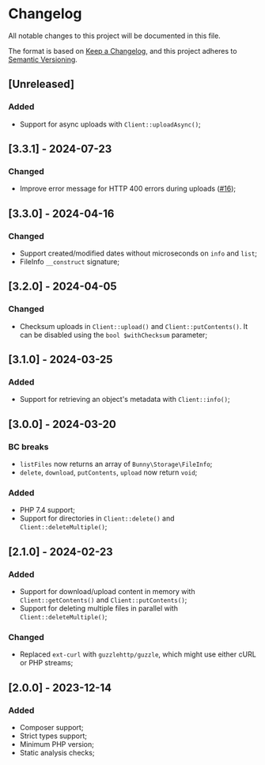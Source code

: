 # Changelog

All notable changes to this project will be documented in this file.

The format is based on [Keep a Changelog](https://keepachangelog.com/en/1.0.0/),
and this project adheres to [Semantic Versioning](https://semver.org/spec/v2.0.0.html).

## [Unreleased]

### Added

- Support for async uploads with `Client::uploadAsync()`;

## [3.3.1] - 2024-07-23

### Changed

- Improve error message for HTTP 400 errors during uploads ([#16](https://github.com/BunnyWay/BunnyCDN.PHP.Storage/pull/16));

## [3.3.0] - 2024-04-16

### Changed

- Support created/modified dates without microseconds on `info` and `list`;
- FileInfo `__construct` signature;

## [3.2.0] - 2024-04-05

### Changed

- Checksum uploads in `Client::upload()` and `Client::putContents()`. It can be disabled using the `bool $withChecksum` parameter;

## [3.1.0] - 2024-03-25

### Added

- Support for retrieving an object's metadata with `Client::info()`;

## [3.0.0] - 2024-03-20

### BC breaks

- `listFiles` now returns an array of `Bunny\Storage\FileInfo`;
- `delete`, `download`, `putContents`, `upload` now return `void`;

### Added

- PHP 7.4 support;
- Support for directories in `Client::delete()` and `Client::deleteMultiple()`;

## [2.1.0] - 2024-02-23

### Added

- Support for download/upload content in memory with `Client::getContents()` and `Client::putContents()`;
- Support for deleting multiple files in parallel with `Client::deleteMultiple()`;

### Changed

- Replaced `ext-curl` with `guzzlehttp/guzzle`, which might use either cURL or PHP streams;

## [2.0.0] - 2023-12-14

### Added

- Composer support;
- Strict types support;
- Minimum PHP version;
- Static analysis checks;

